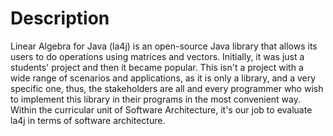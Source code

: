 # Description


Linear Algebra for Java (la4j) is an open-source Java library that allows its users to do operations using matrices and vectors. Initially, it was just a students' project and then it became popular. 
This isn't a project with a wide range of scenarios and applications, as it is only a library, and a very specific one, thus, the stakeholders are all and every programmer who wish to implement this library in their programs in the most convenient way. 
Within the curricular unit of Software Architecture, it's our job to evaluate la4j in terms of software architecture.